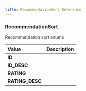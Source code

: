 ```yaml
---
title: RecommendationSort Reference
---
```


### RecommendationSort
Recommendation sort enums
<table>
<thead>
<th align="left">Value</th>
<th align="left">Description</th>
</thead>
<tbody>
<tr>
<td valign="top"><strong>ID</strong></td>
<td></td>
</tr>
<tr>
<td valign="top"><strong>ID_DESC</strong></td>
<td></td>
</tr>
<tr>
<td valign="top"><strong>RATING</strong></td>
<td></td>
</tr>
<tr>
<td valign="top"><strong>RATING_DESC</strong></td>
<td></td>
</tr>
</tbody>
</table>